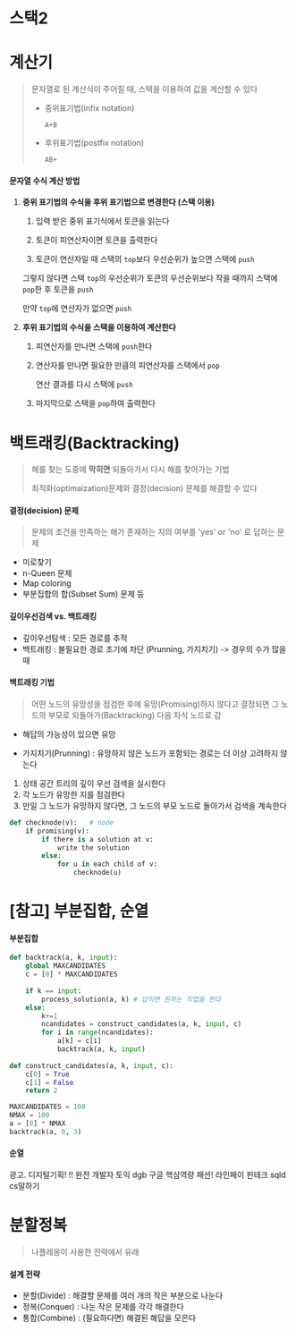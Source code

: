 # 스택2

# 계산기

> 문자열로 된 계산식이 주어질 때, 스택을 이용하여 값을 계산할 수 있다
>
> * 중위표기법(infix notation) 
>
>   `A+B`
>
> * 후위표기법(postfix notation)
>
>   `AB+`

#### 문자열 수식 계산 방법

1. **중위 표기법의 수식을 후위 표기법으로 변경한다 (스택 이용)**

   1. 입력 받은 중위 표기식에서 토큰을 읽는다

   2. 토큰이 피연산자이면 토큰을 출력한다

   3.  토큰이 연산자일 때 스택의 `top`보다 우선순위가 높으면 스택에 `push`

      그렇지 않다면 스택 `top`의 우선순위가 토큰의 우선순위보다 작을 때까지 스택에 `pop`한 후 토큰을 `push`

      만약 `top`에 연산자가 없으면 `push`

2. **후위 표기법의 수식을 스택을 이용하여 계산한다**

   1. 피연산자를 만나면 스택에 `push`한다

   2. 연산자를 만나면 필요한 만큼의 피연산자를 스택에서 `pop`

      연산 결과를 다시 스택에 `push`

   3. 마지막으로 스택을 `pop`하여 출력한다

# 백트래킹(Backtracking)

> 해를 찾는 도중에 **막히면** 되돌아가서 다시 해를 찾아가는 기법
>
> 최적화(optimaization)문제와 결정(decision) 문제를 해결할 수 있다



#### 결정(decision) 문제 

> 문제의 조건을 만족하는 해가 존재하는 지의 여부를 'yes' or 'no' 로 답하는 문제

* 미로찾기
* n-Queen 문제
* Map coloring
* 부분집합의 합(Subset Sum) 문제 등

#### 깊이우선검색 vs. 백트래킹

* 깊이우선탐색 : 모든 경로를 추적
* 백트래킹 : 불필요한 경로 조기에 차단 (Prunning, 가지치기) -> 경우의 수가 많을 때

#### 백트래킹 기법

> 어떤 노드의 유망성을 점검한 후에 유망(Promising)하지 않다고 결정되면 그 노드의 부모로 되돌아가(Backtracking) 다음 자식 노드로 감

* 해답의 가능성이 있으면 유망

* 가지치기(Prunning) : 유망하지 않은 노드가 포함되는 경로는 더 이상 고려하지 않는다

1. 상태 공간 트리의 깊이 우선 검색을 실시한다
2. 각 노드가 유망한 지를 점검한다
3. 만일 그 노드가 유망하지 않다면, 그 노드의 부모 노드로 돌아가서 검색을 계속한다

```python
def checknode(v):	# node
    if promising(v):
        if there is a solution at v:
            write the solution
        else:
            for u in each child of v:
                checknode(u)
```

# [참고] 부분집합, 순열

#### 부분집합

``` python
def backtrack(a, k, input):
    global MAXCANDIDATES
    c = [0] * MAXCANDIDATES
    
    if k == input:
        process_solution(a, k) # 답이면 원하는 작업을 한다
    else:
        k+=1
        ncandidates = construct_candidates(a, k, input, c)
        for i in range(ncandidates):
            a[k] = c[i]
            backtrack(a, k, input)
            
def construct_candidates(a, k, input, c):
    c[0] = True
    c[1] = False
    return 2

MAXCANDIDATES = 100
NMAX = 100
a = [0] * NMAX
backtrack(a, 0, 3)
```

#### 순열

광고. 디지털기획! !! 완전 개발자 토익 dgb 구글 핵심역량 패션! 라인페이 핀테크 sqld cs말하기

# 분할정복

> 나플레옹이 사용한 전략에서 유래

#### 설계 전략

* 분할(Divide) : 해결할 문제를 여러 개의 작은 부분으로 나눈다
* 정복(Conquer) : 나눈 작은 문제를 각각 해결한다
* 통합(Combine) : (필요하다면) 해결된 해답을 모은다